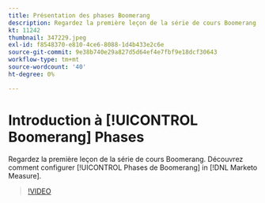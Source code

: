 ```yaml
---
title: Présentation des phases Boomerang
description: Regardez la première leçon de la série de cours Boomerang. Découvrez comment configurer des phases Boomerang dans [!DNL Marketo Measure].
kt: 11242
thumbnail: 347229.jpeg
exl-id: f8548370-e810-4ce6-8088-1d4b433e2c6e
source-git-commit: 9e38b740e29a827d5d64ef4e7fbf9e18dcf30643
workflow-type: tm+mt
source-wordcount: '40'
ht-degree: 0%

---
```


# Introduction à [!UICONTROL Boomerang] Phases

Regardez la première leçon de la série de cours Boomerang. Découvrez comment configurer [!UICONTROL Phases de Boomerang] in [!DNL Marketo Measure].

>[!VIDEO](https://video.tv.adobe.com/v/347229/?quality=12&learn=on)
